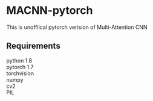 # MACNN-pytorch
This is unoffiical pytorch verision of Multi-Attention CNN
## Requirements
python 1.8  
pytorch 1.7  
torchvision  
numpy  
cv2  
PIL  
